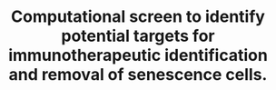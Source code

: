 ---
authors: Deng EZ, Fleishman RH, Xie Z, Marino GB, Clarke DJB, Ma'ayan A
carousel: false
dccs:
- LINCS
doi: 10.1111/acel.13809
featured: false
issue: '6'
journal: Aging cell
keywords: '["neoantigens", "Gene Expression Profiling", "omics integration", "CAR
  T-cell therapy", "biomarkers", "Cellular Senescence", "Cell Line", "Immunotherapy",
  "bioinforatics", "Aging", "Aged", "Humans", "antibody drug conjugates"]'
landmark: false
layout: '@/layouts/Publication.astro'
page: e13809
pmcid: PMC10265163
pmid: 37082798
title: Computational screen to identify potential targets for immunotherapeutic identification
  and removal of senescence cells.
volume: '22'
year: 2023
---